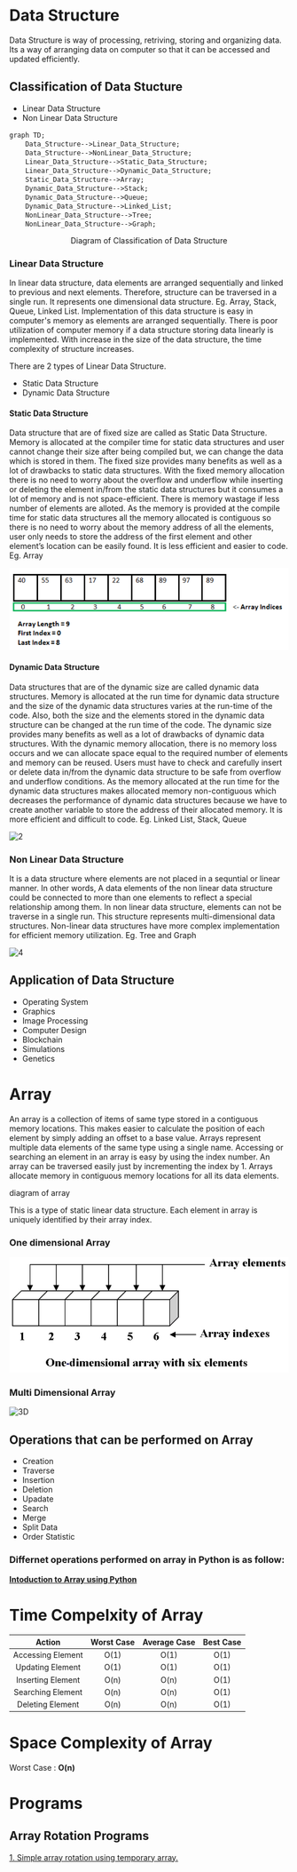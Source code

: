 # Data Structure
Data Structure is way of processing, retriving, storing and organizing data. Its a way of arranging data on computer so that it can be accessed and updated efficiently.

## Classification of Data Stucture
- Linear Data Structure
- Non Linear Data Structure

```mermaid
graph TD;
    Data_Structure-->Linear_Data_Structure;
    Data_Structure-->NonLinear_Data_Structure;
    Linear_Data_Structure-->Static_Data_Structure;
    Linear_Data_Structure-->Dynamic_Data_Structure;
    Static_Data_Structure-->Array;
    Dynamic_Data_Structure-->Stack;
    Dynamic_Data_Structure-->Queue;
    Dynamic_Data_Structure-->Linked_List; 
    NonLinear_Data_Structure-->Tree;
    NonLinear_Data_Structure-->Graph;
```
<p align="center"> Diagram of Classification of Data Structure <p>

### Linear Data Structure

In linear data structure, data elements are arranged sequentially and linked to previous and next elements. Therefore, structure can be traversed in a single run. It represents one dimensional data structure. Eg. Array, Stack, Queue, Linked List. Implementation of this data structure is easy in computer's memory as elements are arranged sequentially. There is poor utilization of computer memory if a data structure storing data linearly is implemented.  With increase in the size of the data structure, the time complexity of structure increases.

There are 2 types of Linear Data Structure.
- Static Data Structure
- Dynamic Data Structure

#### Static Data Structure
Data structure that are of fixed size are called as Static Data Structure. Memory is allocated at the compiler time for static data structures and user cannot change their size after being compiled but, we can change the data which is stored in them. 
The fixed size provides many benefits as well as a lot of drawbacks to static data structures. With the fixed memory allocation there is no need to worry about the overflow and underflow while inserting or deleting the element in/from the static data structures but it consumes a lot of memory and is not space-efficient. There is memory wastage if less number of elements are alloted.
As the memory is provided at the compile time for static data structures all the memory allocated is contiguous so there is no need to worry about the memory address of all the elements, user only needs to store the address of the first element and other element’s location can be easily found.
It is less efficient and easier to code.
Eg. Array


![1](/images/1.jpg)

#### Dynamic Data Structure
Data structures that are of the dynamic size are called dynamic data structures. Memory is allocated at the run time for dynamic data structure and the size of the dynamic data structures varies at the run-time of the code. Also, both the size and the elements stored in the dynamic data structure can be changed at the run time of the code.
The dynamic size provides many benefits as well as a lot of drawbacks of dynamic data structures. With the dynamic memory allocation, there is no memory loss occurs and we can allocate space equal to the required number of elements and memory can be reused. Users must have to check and carefully insert or delete data in/from the dynamic data structure to be safe from overflow and underflow conditions.
As the memory allocated at the run time for the dynamic data structures makes allocated memory non-contiguous which decreases the performance of dynamic data structures because we have to create another variable to store the address of their allocated memory.
It is more efficient and difficult to code.
Eg. Linked List, Stack, Queue

![2](/images/2.jpg)

### Non Linear Data Structure
It is a data structure where elements are not placed in a sequntial or linear manner. In other words, A data elements of the non linear data structure could be connected to more than one elements to reflect a special relationship among them. 
In non linear data structure, elements can not be traverse in a single run. This structure represents multi-dimensional data structures.  Non-linear data structures have more complex implementation for efficient memory utilization.
Eg. Tree and Graph

![4](/images/4.jpg)

## Application of Data Structure
- Operating System
- Graphics
- Image Processing
- Computer Design
- Blockchain
- Simulations
- Genetics

# Array
An array is a collection of items of same type stored in a contiguous memory locations. This makes easier to calculate the position of each element by simply adding an offset to a base value. Arrays represent multiple data elements of the same type using a single name. Accessing or searching an element in an array is easy by using the index number. An array can be traversed easily just by incrementing the index by 1. Arrays allocate memory in contiguous memory locations for all its data elements.

diagram of array

This is a type of static linear data structure. Each element in array is uniquely identified by their array index.

### One dimensional Array

![1D](/images/1d.jpg) 

### Multi Dimensional Array

![3D](/images/3D.jpg)

## Operations that can be performed on Array
 - Creation
 - Traverse
 - Insertion
 - Deletion
 - Upadate
 - Search
 - Merge
 - Split Data
 - Order Statistic

### Differnet operations performed on array in Python is as follow:
[**Intoduction to Array using Python**](1_array_introduction.ipynb)

# Time Compelxity of Array

| Action  | Worst Case | Average Case  | Best Case |
| :--------------------: | :-------------: | :-------------: | :-------------: |
| Accessing Element  | O(1)  | O(1)  | O(1)  |
| Updating Element  | O(1)  | O(1)  | O(1)  |
| Inserting Element  | O(n)  | O(n)  | O(1)  |
| Searching Element  | O(n)  | O(n)  | O(1)  |
| Deleting Element  | O(n)  | O(n)  | O(1)  |

# Space Complexity of Array

Worst Case : **O(n)**

# Programs
    
## Array Rotation Programs

[1. Simple array rotation using temporary array.](arr_rotation/array_rotation_1.ipynb)
